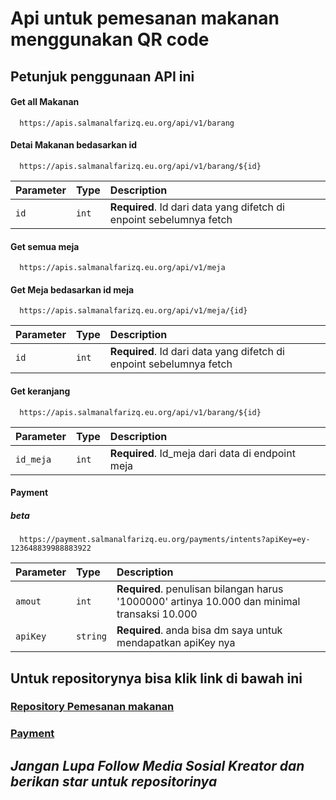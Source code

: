 
# Api untuk pemesanan makanan menggunakan QR code


## Petunjuk penggunaan API ini

#### Get all Makanan


```http
  https://apis.salmanalfarizq.eu.org/api/v1/barang
```


#### Detai Makanan bedasarkan id


```http
  https://apis.salmanalfarizq.eu.org/api/v1/barang/${id}
```


| Parameter | Type     | Description                       |
| :-------- | :------- | :-------------------------------- |
| `id`      | `int` | **Required**. Id dari data yang difetch di enpoint sebelumnya fetch |


#### Get semua meja


```http
  https://apis.salmanalfarizq.eu.org/api/v1/meja
```


#### Get Meja bedasarkan id meja


```http
  https://apis.salmanalfarizq.eu.org/api/v1/meja/{id}
```


| Parameter | Type     | Description                       |
| :-------- | :------- | :-------------------------------- |
| `id`      | `int` | **Required**. Id dari data yang difetch di enpoint sebelumnya fetch |


#### Get keranjang


```http
  https://apis.salmanalfarizq.eu.org/api/v1/barang/${id}
```


| Parameter | Type     | Description                       |
| :-------- | :------- | :-------------------------------- |
| `id_meja` | `int`    | **Required**. Id_meja dari data di endpoint meja |


#### Payment
##### ***beta***


```http
  https://payment.salmanalfarizq.eu.org/payments/intents?apiKey=ey-123648839988883922
```


| Parameter | Type     | Description                       |
| :-------- | :------- | :-------------------------------- |
| `amout`   | `int`    | **Required**. penulisan bilangan harus '1000000' artinya 10.000 dan minimal transaksi 10.000 |
| `apiKey`  | `string` | **Required**. anda bisa dm saya untuk mendapatkan apiKey nya|


## Untuk repositorynya bisa klik link di bawah ini
### [Repository Pemesanan makanan](https://github.com/salmanalfarizqi/laravel)
### [Payment](https://github.com/salmanalfarizqi/paymentapi)

## ***Jangan Lupa Follow Media Sosial Kreator dan berikan star untuk repositorinya***

